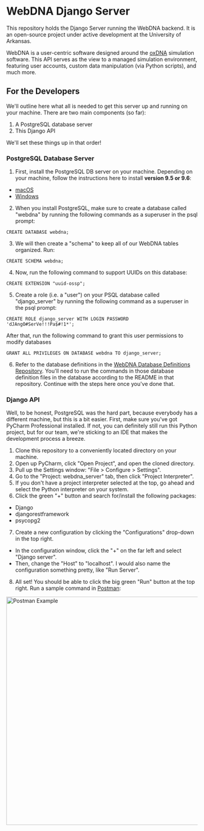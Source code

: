 # WebDNA Django Server

This repository holds the Django Server running the WebDNA backend. It is an open-source project under active development at the University of Arkansas.

WebDNA is a user-centric software designed around the [oxDNA](https://dna.physics.ox.ac.uk/index.php/Main_Page) simulation software. This API serves as the view to a managed simulation environment, featuring user accounts, custom data manipulation (via Python scripts), and much more.

## For the Developers

We'll outline here what all is needed to get this server up and running on your machine.
There are two main components (so far):<br>
1. A PostgreSQL database server
2. This Django API

We'll set these things up in that order!

### PostgreSQL Database Server
1. First, install the PostgreSQL DB server on your machine. Depending on your machine, follow the instructions here to install <b>version 9.5 or 9.6</b>:
  * [macOS](https://www.codementor.io/engineerapart/getting-started-with-postgresql-on-mac-osx-are8jcopb)
  * [Windows](https://www.postgresql.org/download/windows/)
2. When you install PostgreSQL, make sure to create a database called "webdna" by running the following commands as a superuser in the psql prompt:
```
CREATE DATABASE webdna;
```
3. We will then create a "schema" to keep all of our WebDNA tables organized. Run:
```
CREATE SCHEMA webdna;
```
4. Now, run the following command to support UUIDs on this database:
```
CREATE EXTENSION "uuid-ossp";
```
5. Create a role (i.e. a "user") on your PSQL database called "django_server" by running the following command as a superuser in the psql prompt:
```
CREATE ROLE django_server WITH LOGIN PASSWORD 'dJAngO#SerVe!!!Pa$#!1*';
```
After that, run the following command to grant this user permissions to modify databases
```
GRANT ALL PRIVILEGES ON DATABASE webdna TO django_server;
```
6. Refer to the database definitions in the [WebDNA Database Definitions Repository](https://gitlab.com/webdna/database-definition).
  You'll need to run the commands in those database definition files in the database according to the README in that repository. Continue with the steps here once you've done that.

### Django API
Well, to be honest, PostgreSQL was the hard part, because everybody has a different machine, but this is a bit easier. First, make sure you've got PyCharm Professional installed. If not, you can definitely still run this Python project, but for our team, we're sticking to an IDE that makes the development process a breeze.

1. Clone this repository to a conveniently located directory on your machine.
2. Open up PyCharm, click "Open Project", and open the cloned directory.
3. Pull up the Settings window: "File > Configure > Settings".
4. Go to the "Project: webdna_server" tab, then click "Project Interpreter".
5. If you don't have a project interpreter selected at the top, go ahead and select the Python interpreter on your system.
6. Click the green "+" button and search for/install the following packages:
  * Django
  * djangorestframework
  * psycopg2
7. Create a new configuration by clicking the "Configurations" drop-down in the top right.
  * In the configuration window, click the "+" on the far left and select "Django server".
  * Then, change the "Host" to "localhost". I would also name the configuration something pretty, like "Run Server".
8. All set! You should be able to click the big green "Run" button at the top right. Run a sample command in [Postman](https://www.getpostman.com/):

<img src="https://i.imgur.com/UEM00Kd.png" alt="Postman Example" style="width: 600px;" align="middle"/>

<br><br>
